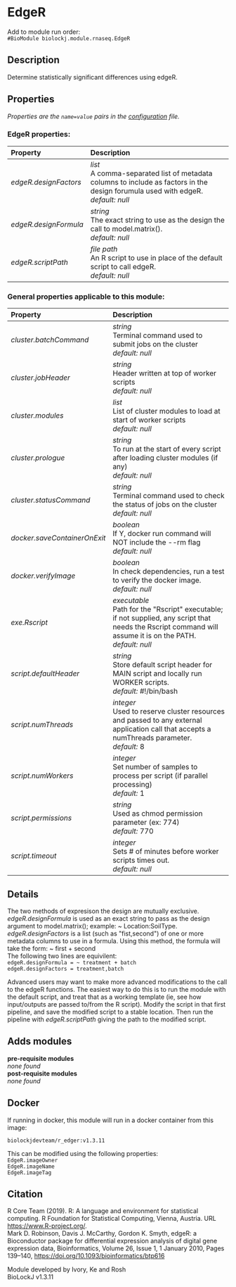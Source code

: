 # EdgeR
Add to module run order:                    
`#BioModule biolockj.module.rnaseq.EdgeR`

## Description 
Determine statistically significant differences using edgeR.

## Properties 
*Properties are the `name=value` pairs in the [configuration](../../../Configuration#properties) file.*                   

### EdgeR properties: 
| Property| Description |
| :--- | :--- |
| *edgeR.designFactors* | _list_ <br>A comma-separated list of metadata columns to include as factors in the design forumula used with edgeR.<br>*default:*  *null* |
| *edgeR.designFormula* | _string_ <br>The exact string to use as the design the call to model.matrix().<br>*default:*  *null* |
| *edgeR.scriptPath* | _file path_ <br>An R script to use in place of the default script to call edgeR.<br>*default:*  *null* |

### General properties applicable to this module: 
| Property| Description |
| :--- | :--- |
| *cluster.batchCommand* | _string_ <br>Terminal command used to submit jobs on the cluster<br>*default:*  *null* |
| *cluster.jobHeader* | _string_ <br>Header written at top of worker scripts<br>*default:*  *null* |
| *cluster.modules* | _list_ <br>List of cluster modules to load at start of worker scripts<br>*default:*  *null* |
| *cluster.prologue* | _string_ <br>To run at the start of every script after loading cluster modules (if any)<br>*default:*  *null* |
| *cluster.statusCommand* | _string_ <br>Terminal command used to check the status of jobs on the cluster<br>*default:*  *null* |
| *docker.saveContainerOnExit* | _boolean_ <br>If Y, docker run command will NOT include the --rm flag<br>*default:*  *null* |
| *docker.verifyImage* | _boolean_ <br>In check dependencies, run a test to verify the docker image.<br>*default:*  *null* |
| *exe.Rscript* | _executable_ <br>Path for the "Rscript" executable; if not supplied, any script that needs the Rscript command will assume it is on the PATH.<br>*default:*  *null* |
| *script.defaultHeader* | _string_ <br>Store default script header for MAIN script and locally run WORKER scripts.<br>*default:*  #!/bin/bash |
| *script.numThreads* | _integer_ <br>Used to reserve cluster resources and passed to any external application call that accepts a numThreads parameter.<br>*default:*  8 |
| *script.numWorkers* | _integer_ <br>Set number of samples to process per script (if parallel processing)<br>*default:*  1 |
| *script.permissions* | _string_ <br>Used as chmod permission parameter (ex: 774)<br>*default:*  770 |
| *script.timeout* | _integer_ <br>Sets # of minutes before worker scripts times out.<br>*default:*  *null* |

## Details 
The two methods of expresison the design are mutually exclusive.<br>*edgeR.designFormula* is used as an exact string to pass as the design argument to model.matrix(); example:  ~ Location:SoilType. *edgeR.designFactors* is a list (such as "fist,second") of one or more metadata columns to use in a formula. Using this method, the formula will take the form:  ~ first + second  <br>The following two lines are equivilent:<br>`edgeR.designFormula = ~ treatment + batch`<br>`edgeR.designFactors = treatment,batch `

Advanced users may want to make more advanced modifications to the call to the edgeR functions.  The easiest way to do this is to run the module with the default script, and treat that as a working template (ie, see how input/outputs are passed to/from the R script).  Modify the script in that first pipeline, and save the modified script to a stable location.  Then run the pipeline with *edgeR.scriptPath* giving the path to the modified script.

## Adds modules 
**pre-requisite modules**                    
*none found*                   
**post-requisite modules**                    
*none found*                   

## Docker 
If running in docker, this module will run in a docker container from this image:<br>
```
biolockjdevteam/r_edger:v1.3.11
```
This can be modified using the following properties:<br>
`EdgeR.imageOwner`<br>
`EdgeR.imageName`<br>
`EdgeR.imageTag`<br>

## Citation 
R Core Team (2019). R: A language and environment for statistical computing. R Foundation for Statistical Computing, Vienna, Austria. URL https://www.R-project.org/.                   
Mark D. Robinson, Davis J. McCarthy, Gordon K. Smyth, edgeR: a Bioconductor package for differential expression analysis of digital gene expression data, Bioinformatics, Volume 26, Issue 1, 1 January 2010, Pages 139–140, https://doi.org/10.1093/bioinformatics/btp616                   
                   
Module developed by Ivory, Ke and Rosh                   
BioLockJ v1.3.11

